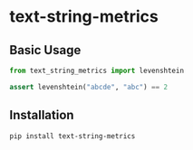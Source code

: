 # text-string-metrics

## Basic Usage

```py
from text_string_metrics import levenshtein

assert levenshtein("abcde", "abc") == 2
```

## Installation

```bash
pip install text-string-metrics
```
